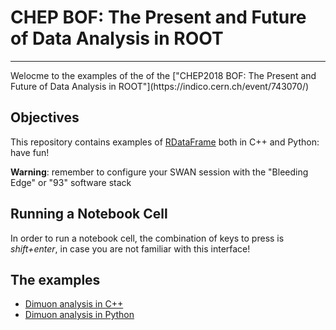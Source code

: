 # CHEP BOF: The Present and Future of Data Analysis in ROOT
<hr style="border-top-width: 4px; border-top-color: #34609b;">
Welocme to the examples of the of the ["CHEP2018 BOF: The Present and Future of Data Analysis in ROOT"](https://indico.cern.ch/event/743070/)

## Objectives
This repository contains examples of [RDataFrame](https://root.cern/doc/master/classROOT_1_1RDataFrame.html) both in C++ and Python: have fun!

**Warning**: remember to configure your SWAN session with the "Bleeding Edge" or "93" software stack

## Running a Notebook Cell
In order to run a notebook cell, the combination of keys to press is *shift+enter*, in case you are not familiar with this interface!

## The examples
- [Dimuon analysis in C++](DimuonAnalysis.ipynb)
- [Dimuon analysis in Python](DimuonAnalysis.ipynb)

